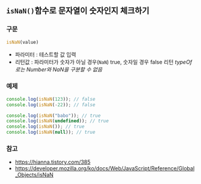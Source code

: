 ## ```isNaN()```함수로 문자열이 숫자인지 체크하기

### 구문
```javascript
isNaN(value)
```
- 파라미터 : 테스트할 값 입력
- 리턴값 : 파라미터가 숫자가 아닐 경우(```NaN```) true, 숫자일 경우 false 리턴
*typeOf로는 Number와 NaN을 구분할 수 없음*

### 예제
```javascript
console.log(isNaN(123)); // false
console.log(isNaN(-22)); // false

console.log(isNaN("babo")); // true
console.log(isNaN(undefined)); // true
console.log(isNaN()); // true
console.log(isNaN(null)); // true
```

### 참고
- https://hianna.tistory.com/385
- https://developer.mozilla.org/ko/docs/Web/JavaScript/Reference/Global_Objects/isNaN
